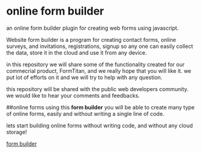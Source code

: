# online form builder 
an online form builder plugin for creating web forms using javascript.

Website form builder is a program for creating contact forms, online surveys, and invitations, registrations, signup  so any one can easily collect the data, store it in the cloud and use it from any device.

in this repository we will share some of the functionality created for our commecrial product, FormTitan, and we really hope that you will like it.
we put lot of efforts on it and we will try to help with any question.

this repository will be shared with the public web developers community.
we would like to hear your comments and feedbacks.


##online forms
using this **form builder** you will be able to create many type of online forms, easily and without writing a single line of code.

lets start building online forms without writing code, and without any cloud storage!

<a href="https://formtitan.com">form builder</a>

